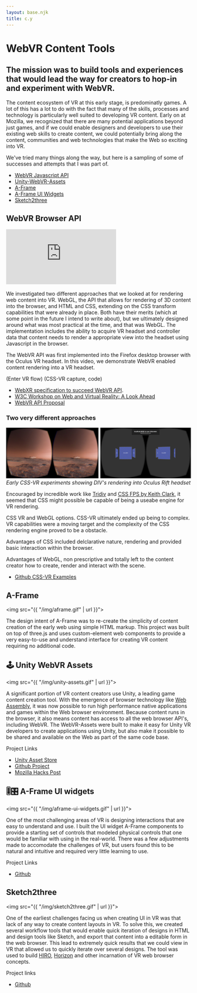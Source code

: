 ```yaml
---
layout: base.njk
title: c.y
---
```


# WebVR Content Tools

## The mission was to build tools and experiences that would lead the way for creators to hop-in and experiment with WebVR.

The content ecosystem of VR at this early stage, is predominatly games. A lot of this has a lot to do with the fact that many of the skills, processes and technology is particularly well suited to developing VR content. Early on at Mozilla, we recognized that there are many potential applications beyond just games, and if we could enable designers and developers to use their existing web skills to create content, we could potentially bring along the content, communities and web technologies that make the Web so exciting into VR.

We've tried many things along the way, but here is a sampling of some of successes and attempts that I was part of.

* [WebVR Javascript API](#webvr-browser-api)
* [Unity-WebVR-Assets](#unity-webvr-assets)
* [A-Frame](#aframe)
* [A-Frame UI Widgets](#aframe-ui-widgets)
* [Sketch2three](#sketch2three)

## <a name="webvr-browser-api"></a>WebVR Browser API

<div class="video-wrapper">
  <iframe src="https://www.youtube-nocookie.com/embed/Le8pTXQqM3s" frameborder="0" allow="accelerometer; autoplay; encrypted-media; gyroscope; picture-in-picture" allowfullscreen></iframe>
</div>

We investigated two different approaches that we looked at for rendering web content into VR.  WebGL, the API that allows for rendering of 3D content into the browser, and HTML and CSS, extending on the CSS transform capabilities that were already in place.  Both have their merits (which at some point in the future I intend to write about), but we ultimately designed around what was most practical at the time, and that was WebGL. The implementation includes the ability to acquire VR headset and controller data that content needs to render a appropriate view into the headset using Javascript in the browser.

The WebVR API was first implemented into the Firefox desktop browser with the Oculus VR headset. In this video, we demonstrate WebVR enabled content rendering into a VR headset.

(Enter VR flow)
(CSS-VR capture, code)

* [WebXR specification to succeed WebVR API](https://github.com/immersive-web/webxr/).
* [W3C Workshop on Web and Virtual Reality: A Look Ahead](https://hacks.mozilla.org/2016/12/w3c-workshop-on-web-and-virtual-reality-a-look-ahead/)
* [WebVR API Proposal](https://hacks.mozilla.org/2016/03/introducing-the-webvr-1-0-api-proposal/)

### Two very different approaches

![Early CSS-VR experiments showing DIV's rendering into Oculus Rift headset](/img/css-vr.png)
*Early CSS-VR experiments showing DIV's rendering into Oculus Rift headset*

Encouraged by incredible work like [Tridiv](http://tridiv.com/) and [CSS FPS by Keith Clark](https://keithclark.co.uk/labs/css-fps/), it seemed that CSS might possible be capable of being a useabe engine for VR rendering.

CSS VR and WebGL options. CSS-VR ultimately ended up being to complex. VR capabilities were a moving target and the complexity of the CSS rendering engine proved to be a obstacle.

Advantages of CSS included delclarative nature, rendering and provided basic interaction within the browser.

Advantages of WebGL, non prescriptive and totally left to the content creator how to create, render and interact with the scene.

* [Github CSS-VR Examples](https://github.com/caseyyee/experiment-cssvr)


## <a name="aframe"></a>A-Frame

<img src="{{ "/img/aframe.gif" | url }}">

The design intent of A-Frame was to re-create the simplicity of content creation of the early web using simple HTML markup. This project was built on top of three.js and uses custom-element web components to provide a very easy-to-use and understand interface for creating VR content requiring no additional code.

## <a name="unity-webvr-assets"></a>🕹 Unity WebVR Assets

<img src="{{ "/img/unity-assets.gif" | url }}">

A significant portion of VR content creators use Unity, a leading game content creation tool. With the emergence of browser technology like [Web Assembly](), it was now possible to run high performance native applications and games within the Web browser environment. Because content runs in the browser, it also means content has access to all the web browser API's, including WebVR. The WebVR-Assets were built to make it easy for Unity VR developers to create applications using Unity, but also make it possible to be shared and available on the Web as part of the same code base.

Project Links

* [Unity Asset Store](https://assetstore.unity.com/packages/templates/systems/webvr-assets-109152)
* [Github Project](https://github.com/mozilla/unity-webvr-export)
* [Mozilla Hacks Post](https://hacks.mozilla.org/2018/02/create-vr-on-the-web-using-unity3d)


## <a name="aframe-ui-widgets"></a>🎚🎛 A-Frame UI widgets

<img src="{{ "/img/aframe-ui-widgets.gif" | url }}">

One of the most challenging areas of VR is designing interactions that are easy to understand and use. I built the UI widget A-Frame components to provide a starting set of controls that modeled physical controls that one would be familiar with using in the real-world. There was a few adjustments made to accomodate the challenges of VR, but users found this to be natural and intuitive and required very little learning to use.

Project Links

* [Github](https://github.com/caseyyee/aframe-ui-widgets/)

## <a name="sketch2three"></a>Sketch2three

<img src="{{ "/img/sketch2three.gif" | url }}">

One of the earliest challenges facing us when creating UI in VR was that lack of any way to create content layouts in VR.  To solve this, we created several workflow tools that would enable quick iteration of designs in HTML and design tools like Sketch, and export that content into a editable form in the web browser. This lead to extremely quick results that we could view in VR that allowed us to quickly iterate over several designs. The tool was used to build [HIRO](), [Horizon]() and other incarnation of VR web browser concepts.

Project links

* [Github](https://github.com/caseyyee/aframe-ui-widgets/)

